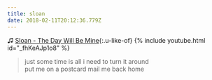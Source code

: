 ```yaml
---
title: sloan
date: 2018-02-11T20:12:36.779Z
---
```

♫ [Sloan - The Day Will Be Mine](https://www.youtube.com/watch?v=_fhKeAJp1o8){:.u-like-of}
{% include youtube.html id="_fhKeAJp1o8" %}

> just some time is all i need to turn it around <br/> put me on a postcard mail me back home 
